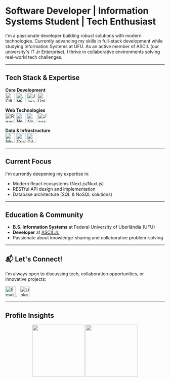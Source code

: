# Software Developer | Information Systems Student | Tech Enthusiast  

I'm a passionate developer building robust solutions with modern technologies. Currently advancing my skills in full-stack development while studying Information Systems at UFU. As an active member of ASCII. (our university's IT Jr Enterprise), I thrive in collaborative environments solving real-world tech challenges.

---

## Tech Stack & Expertise  

**Core Development**  
<img src="https://cdn.jsdelivr.net/gh/devicons/devicon/icons/csharp/csharp-original.svg" width="30" height="30" alt="C#"/> <img src="https://cdn.jsdelivr.net/gh/devicons/devicon/icons/dot-net/dot-net-original.svg" width="30" height="30" alt=".NET"/> <img src="https://cdn.jsdelivr.net/gh/devicons/devicon/icons/java/java-original.svg" width="30" height="30" alt="Java"/> <img src="https://cdn.jsdelivr.net/gh/devicons/devicon/icons/unity/unity-original.svg" width="30" height="30" alt="Unity"/>

**Web Technologies**  
<img src="https://cdn.jsdelivr.net/gh/devicons/devicon/icons/react/react-original.svg" width="30" height="30" alt="React"/> <img src="https://cdn.jsdelivr.net/gh/devicons/devicon/icons/nextjs/nextjs-original.svg" width="30" height="30" alt="Next.js"/> <img src="https://cdn.jsdelivr.net/gh/devicons/devicon/icons/nuxtjs/nuxtjs-original.svg" width="30" height="30" alt="Nuxt.js"/> <img src="https://cdn.jsdelivr.net/gh/devicons/devicon/icons/javascript/javascript-original.svg" width="30" height="30" alt="JavaScript"/>

**Data & Infrastructure**  
<img src="https://cdn.jsdelivr.net/gh/devicons/devicon/icons/mongodb/mongodb-original.svg" width="30" height="30" alt="MongoDB"/> <img src="https://cdn.jsdelivr.net/gh/devicons/devicon/icons/cosmosdb/cosmosdb-plain.svg" width="30" height="30" alt="CosmosDB"/> <img src="https://cdn.jsdelivr.net/gh/devicons/devicon/icons/git/git-original.svg" width="30" height="30" alt="Git"/>

---

## Current Focus  

I'm currently deepening my expertise in:  
- Modern React ecosystems (Next.js/Nuxt.js)  
- RESTful API design and implementation  
- Database architecture (SQL & NoSQL solutions)  

---

## Education & Community  
- **B.S. Information Systems** at Federal University of Uberlândia (UFU)  
- **Developer** at [ASCII Jr.](https://asciiej.com.br/)  
- Passionate about knowledge-sharing and collaborative problem-solving  

---

## 📬 Let's Connect!  

I'm always open to discussing tech, collaboration opportunities, or innovative projects:  

<a href="mailto:sergio.filho@outlook.com" style="margin-right: 10px;">
  <img src="https://img.icons8.com/color/48/000000/microsoft-outlook-2019--v1.png" alt="Email" width="32">
</a>
<a href="https://www.linkedin.com/in/sergiofilhopaim">
  <img src="https://img.icons8.com/color/48/000000/linkedin.png" alt="LinkedIn" width="32">
</a>

---

## Profile Insights  

<div align="center">
  <img height="165em" src="https://github-readme-stats.vercel.app/api?username=sergiofpaim&show_icons=true&theme=dark&count_private=true&hide_border=true&bg_color=00000000"/>
  <img height="165em" src="https://github-readme-stats.vercel.app/api/top-langs/?username=sergiofpaim&layout=compact&theme=dark&hide_border=true&bg_color=00000000"/>
</div>
